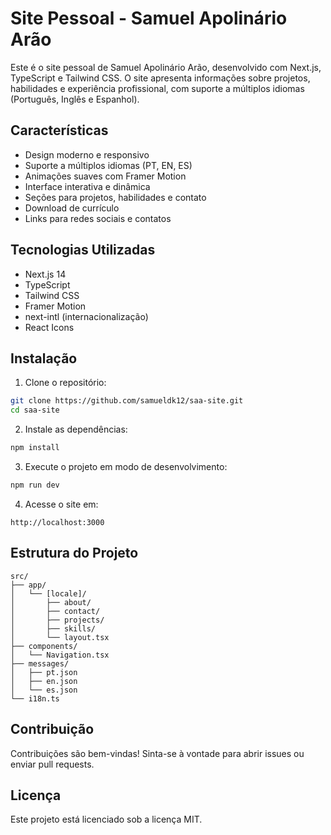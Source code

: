 # Site Pessoal - Samuel Apolinário Arão

Este é o site pessoal de Samuel Apolinário Arão, desenvolvido com Next.js, TypeScript e Tailwind CSS. O site apresenta informações sobre projetos, habilidades e experiência profissional, com suporte a múltiplos idiomas (Português, Inglês e Espanhol).

## Características

- Design moderno e responsivo
- Suporte a múltiplos idiomas (PT, EN, ES)
- Animações suaves com Framer Motion
- Interface interativa e dinâmica
- Seções para projetos, habilidades e contato
- Download de currículo
- Links para redes sociais e contatos

## Tecnologias Utilizadas

- Next.js 14
- TypeScript
- Tailwind CSS
- Framer Motion
- next-intl (internacionalização)
- React Icons

## Instalação

1. Clone o repositório:
```bash
git clone https://github.com/samueldk12/saa-site.git
cd saa-site
```

2. Instale as dependências:
```bash
npm install
```

3. Execute o projeto em modo de desenvolvimento:
```bash
npm run dev
```

4. Acesse o site em:
```
http://localhost:3000
```

## Estrutura do Projeto

```
src/
├── app/
│   └── [locale]/
│       ├── about/
│       ├── contact/
│       ├── projects/
│       ├── skills/
│       └── layout.tsx
├── components/
│   └── Navigation.tsx
├── messages/
│   ├── pt.json
│   ├── en.json
│   └── es.json
└── i18n.ts
```

## Contribuição

Contribuições são bem-vindas! Sinta-se à vontade para abrir issues ou enviar pull requests.

## Licença

Este projeto está licenciado sob a licença MIT. 